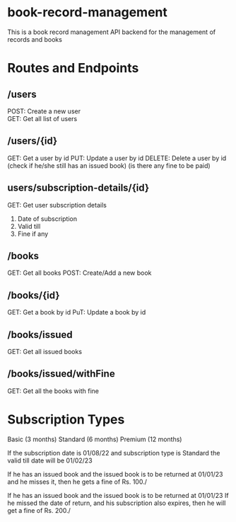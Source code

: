 <!-- # is for heading in the readme file  -->

# book-record-management
<!-- API is nothing but application interface, that is the routes used inside the server by front end to communicate with the server for the data stored on it -->

This is a book record management API backend for the management of records and books 

# Routes and Endpoints 
<!-- /users hi end point h abhi   -->
## /users 
POST: Create a new user  
GET: Get all list of users 

<!-- ek id hoti h , jo har user ke liye different hoti h , this will be used like a dynamic route , qki we will be using the id variable , but hr user ke liye wo differently hoga , isliye dynamic -->

## /users/{id}
GET: Get a user by id 
PUT: Update a user by id 
DELETE: Delete a user by id (check if he/she still has an issued book) (is there any fine to be paid)
<!-- us user ko delete nhi krna jisne already book le rkhi h, ya fir jiske upr fine pending h  -->

## users/subscription-details/{id}
GET: Get user subscription details 
1. Date of subscription 
2. Valid till 
3. Fine if any 

## /books 
GET: Get all books 
POST: Create/Add a new book 

## /books/{id} 
GET: Get a book by id 
PuT: Update a book by id 


## /books/issued 
GET: Get all issued books 

## /books/issued/withFine 
GET: Get all the books with fine 

# Subscription Types 
Basic (3 months)
Standard (6 months)
Premium (12 months)

If the subscription date is 01/08/22
and subscription type is Standard 
the valid till date will be 01/02/23

If he has an issued book and the issued book is to be returned at 01/01/23
and he misses it, then he gets a fine of Rs. 100./

If he has an issued book and the issued book is to be returned at 01/01/23
If he missed the date of return, and his subscription also expires, then he will get 
a fine of Rs. 200./


